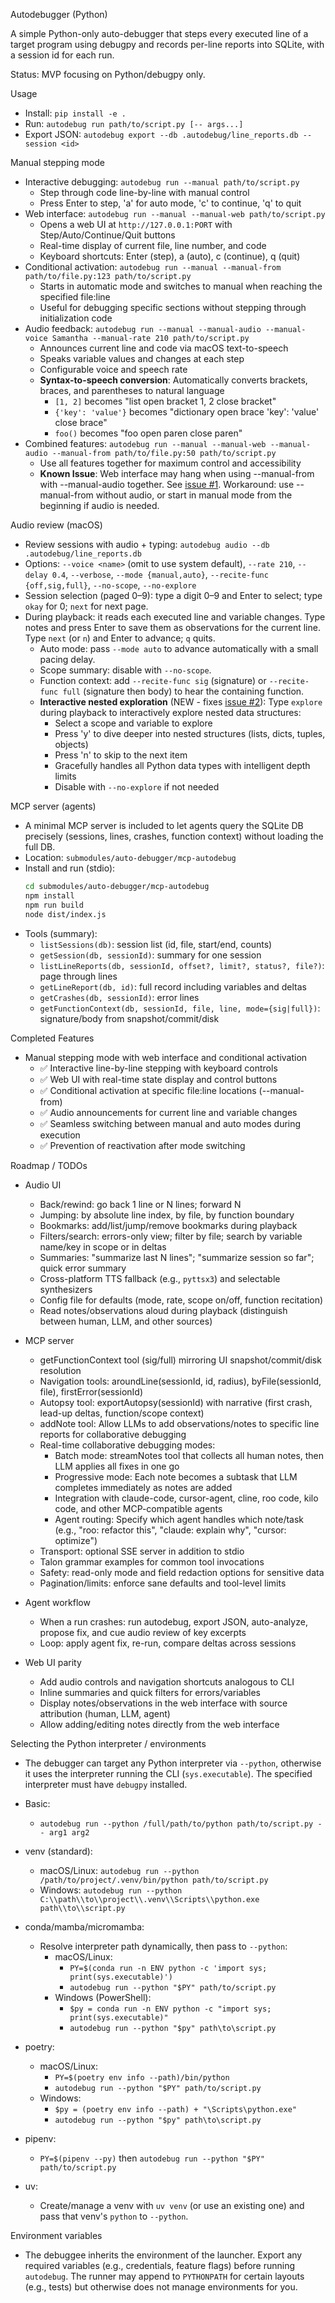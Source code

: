 Autodebugger (Python)

A simple Python-only auto-debugger that steps every executed line of a target program using debugpy and records per-line reports into SQLite, with a session id for each run.

Status: MVP focusing on Python/debugpy only.

Usage
- Install: `pip install -e .`
- Run: `autodebug run path/to/script.py [-- args...]`
- Export JSON: `autodebug export --db .autodebug/line_reports.db --session <id>`

Manual stepping mode
- Interactive debugging: `autodebug run --manual path/to/script.py`
  - Step through code line-by-line with manual control
  - Press Enter to step, 'a' for auto mode, 'c' to continue, 'q' to quit
- Web interface: `autodebug run --manual --manual-web path/to/script.py`
  - Opens a web UI at `http://127.0.0.1:PORT` with Step/Auto/Continue/Quit buttons
  - Real-time display of current file, line number, and code
  - Keyboard shortcuts: Enter (step), a (auto), c (continue), q (quit)
- Conditional activation: `autodebug run --manual --manual-from path/to/file.py:123 path/to/script.py`
  - Starts in automatic mode and switches to manual when reaching the specified file:line
  - Useful for debugging specific sections without stepping through initialization code
- Audio feedback: `autodebug run --manual --manual-audio --manual-voice Samantha --manual-rate 210 path/to/script.py`
  - Announces current line and code via macOS text-to-speech
  - Speaks variable values and changes at each step
  - Configurable voice and speech rate
  - **Syntax-to-speech conversion**: Automatically converts brackets, braces, and parentheses to natural language
    - `[1, 2]` becomes "list open bracket 1, 2 close bracket"
    - `{'key': 'value'}` becomes "dictionary open brace 'key': 'value' close brace"
    - `foo()` becomes "foo open paren close paren"
- Combined features: `autodebug run --manual --manual-web --manual-audio --manual-from path/to/file.py:50 path/to/script.py`
  - Use all features together for maximum control and accessibility
  - **Known Issue**: Web interface may hang when using --manual-from with --manual-audio together. See [issue #1](https://github.com/ChaseKolozsy/auto-debugger/issues/1). Workaround: use --manual-from without audio, or start in manual mode from the beginning if audio is needed.

Audio review (macOS)
- Review sessions with audio + typing: `autodebug audio --db .autodebug/line_reports.db`
- Options: `--voice <name>` (omit to use system default), `--rate 210`, `--delay 0.4`, `--verbose`, `--mode {manual,auto}`, `--recite-func {off,sig,full}`, `--no-scope`, `--no-explore`
- Session selection (paged 0–9): type a digit 0–9 and Enter to select; type `okay` for 0; `next` for next page.
- During playback: it reads each executed line and variable changes. Type notes and press Enter to save them as observations for the current line. Type `next` (or `n`) and Enter to advance; `q` quits.
  - Auto mode: pass `--mode auto` to advance automatically with a small pacing delay.
  - Scope summary: disable with `--no-scope`.
  - Function context: add `--recite-func sig` (signature) or `--recite-func full` (signature then body) to hear the containing function.
  - **Interactive nested exploration** (NEW - fixes [issue #2](https://github.com/ChaseKolozsy/auto-debugger/issues/2)): Type `explore` during playback to interactively explore nested data structures:
    - Select a scope and variable to explore
    - Press 'y' to dive deeper into nested structures (lists, dicts, tuples, objects)
    - Press 'n' to skip to the next item
    - Gracefully handles all Python data types with intelligent depth limits
    - Disable with `--no-explore` if not needed

MCP server (agents)
- A minimal MCP server is included to let agents query the SQLite DB precisely (sessions, lines, crashes, function context) without loading the full DB.
- Location: `submodules/auto-debugger/mcp-autodebug`
- Install and run (stdio):
  ```bash
  cd submodules/auto-debugger/mcp-autodebug
  npm install
  npm run build
  node dist/index.js
  ```
- Tools (summary):
  - `listSessions(db)`: session list (id, file, start/end, counts)
  - `getSession(db, sessionId)`: summary for one session
  - `listLineReports(db, sessionId, offset?, limit?, status?, file?)`: page through lines
  - `getLineReport(db, id)`: full record including variables and deltas
  - `getCrashes(db, sessionId)`: error lines
  - `getFunctionContext(db, sessionId, file, line, mode={sig|full})`: signature/body from snapshot/commit/disk

Completed Features
- Manual stepping mode with web interface and conditional activation
  - ✅ Interactive line-by-line stepping with keyboard controls
  - ✅ Web UI with real-time state display and control buttons
  - ✅ Conditional activation at specific file:line locations (--manual-from)
  - ✅ Audio announcements for current line and variable changes
  - ✅ Seamless switching between manual and auto modes during execution
  - ✅ Prevention of reactivation after mode switching

Roadmap / TODOs
- Audio UI
  - Back/rewind: go back 1 line or N lines; forward N
  - Jumping: by absolute line index, by file, by function boundary
  - Bookmarks: add/list/jump/remove bookmarks during playback
  - Filters/search: errors-only view; filter by file; search by variable name/key in scope or in deltas
  - Summaries: "summarize last N lines"; "summarize session so far"; quick error summary
  - Cross-platform TTS fallback (e.g., `pyttsx3`) and selectable synthesizers
  - Config file for defaults (mode, rate, scope on/off, function recitation)
  - Read notes/observations aloud during playback (distinguish between human, LLM, and other sources)

- MCP server
  - getFunctionContext tool (sig/full) mirroring UI snapshot/commit/disk resolution
  - Navigation tools: aroundLine(sessionId, id, radius), byFile(sessionId, file), firstError(sessionId)
  - Autopsy tool: exportAutopsy(sessionId) with narrative (first crash, lead-up deltas, function/scope context)
  - addNote tool: Allow LLMs to add observations/notes to specific line reports for collaborative debugging
  - Real-time collaborative debugging modes:
    - Batch mode: streamNotes tool that collects all human notes, then LLM applies all fixes in one go
    - Progressive mode: Each note becomes a subtask that LLM completes immediately as notes are added
    - Integration with claude-code, cursor-agent, cline, roo code, kilo code, and other MCP-compatible agents
    - Agent routing: Specify which agent handles which note/task (e.g., "roo: refactor this", "claude: explain why", "cursor: optimize")
  - Transport: optional SSE server in addition to stdio
  - Talon grammar examples for common tool invocations
  - Safety: read-only mode and field redaction options for sensitive data
  - Pagination/limits: enforce sane defaults and tool-level limits

- Agent workflow
  - When a run crashes: run autodebug, export JSON, auto-analyze, propose fix, and cue audio review of key excerpts
  - Loop: apply agent fix, re-run, compare deltas across sessions

- Web UI parity
  - Add audio controls and navigation shortcuts analogous to CLI
  - Inline summaries and quick filters for errors/variables
  - Display notes/observations in the web interface with source attribution (human, LLM, agent)
  - Allow adding/editing notes directly from the web interface

Selecting the Python interpreter / environments
- The debugger can target any Python interpreter via `--python`, otherwise it uses the interpreter running the CLI (`sys.executable`). The specified interpreter must have `debugpy` installed.

- Basic:
  - `autodebug run --python /full/path/to/python path/to/script.py -- arg1 arg2`

- venv (standard):
  - macOS/Linux: `autodebug run --python /path/to/project/.venv/bin/python path/to/script.py`
  - Windows: `autodebug run --python C:\\path\\to\\project\\.venv\\Scripts\\python.exe path\\to\\script.py`

- conda/mamba/micromamba:
  - Resolve interpreter path dynamically, then pass to `--python`:
    - macOS/Linux:
      - ``PY=$(conda run -n ENV python -c 'import sys; print(sys.executable)')``
      - ``autodebug run --python "$PY" path/to/script.py``
    - Windows (PowerShell):
      - `$py = conda run -n ENV python -c "import sys; print(sys.executable)"`
      - `autodebug run --python "$py" path\to\script.py`

- poetry:
  - macOS/Linux:
    - ``PY=$(poetry env info --path)/bin/python``
    - ``autodebug run --python "$PY" path/to/script.py``
  - Windows:
    - `$py = (poetry env info --path) + "\Scripts\python.exe"`
    - `autodebug run --python "$py" path\to\script.py`

- pipenv:
  - ``PY=$(pipenv --py)`` then ``autodebug run --python "$PY" path/to/script.py``

- uv:
  - Create/manage a venv with `uv venv` (or use an existing one) and pass that venv's `python` to `--python`.

Environment variables
- The debuggee inherits the environment of the launcher. Export any required variables (e.g., credentials, feature flags) before running `autodebug`. The runner may append to `PYTHONPATH` for certain layouts (e.g., tests) but otherwise does not manage environments for you.
